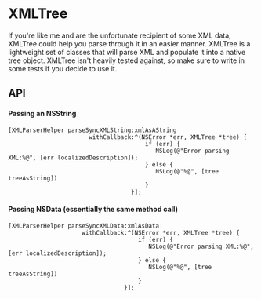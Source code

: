 # XMLTree

If you're like me and  are the unfortunate recipient of some XML data, XMLTree could help you parse through it in an easier manner. 
XMLTree is a lightweight set of classes that will parse XML and populate it into a native tree object.
XMLTree isn't heavily tested against, so make sure to write in some tests if you decide to use it.

## API

#### Passing an NSString
	
	
    [XMLParserHelper parseSyncXMLString:xmlAsAString
                           withCallback:^(NSError *err, XMLTree *tree) {
                                           if (err) {
                                              NSLog(@"Error parsing XML:%@", [err localizedDescription]);
                                           } else {
                                              NSLog(@"%@", [tree treeAsString])
                                           }
                                       }];
					
	
#### Passing NSData (essentially the same method call)

    [XMLParserHelper parseSyncXMLData:xmlAsData
                         withCallback:^(NSError *err, XMLTree *tree) {
                                         if (err) {
                                            NSLog(@"Error parsing XML:%@", [err localizedDescription]);
                                         } else {
                                            NSLog(@"%@", [tree treeAsString])
                                         }
                                     }];
